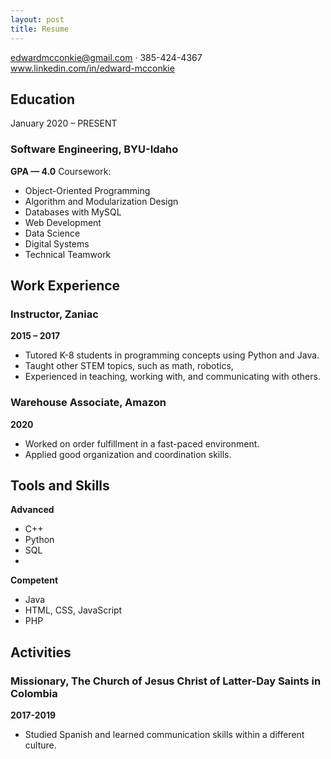 ```yaml
---
layout: post
title: Resume
---
```


edwardmcconkie@gmail.com · 385-424-4367
www.linkedin.com/in/edward-mcconkie

## Education
January 2020 – PRESENT
### Software Engineering, BYU-Idaho
**GPA — 4.0**
Coursework:
- Object-Oriented Programming
- Algorithm and Modularization Design
- Databases with MySQL
- Web Development
- Data Science
- Digital Systems
- Technical Teamwork

## Work Experience

### **Instructor,** Zaniac
**2015 – 2017**
- Tutored K-8 students in programming concepts using Python and Java.
- Taught other STEM topics, such as math, robotics,  
- Experienced in teaching, working with, and communicating with others.

### **Warehouse Associate,** Amazon
**2020**
- Worked on order fulfillment in a fast-paced environment.
- Applied good organization and coordination skills.

## Tools and Skills
**Advanced**
- C++
- Python
- SQL
- 
**Competent**
- Java
- HTML, CSS, JavaScript
- PHP

## Activities
### **Missionary,** The Church of Jesus Christ of Latter-Day Saints in Colombia
**2017-2019**
- Studied Spanish and learned communication skills within a different culture.
